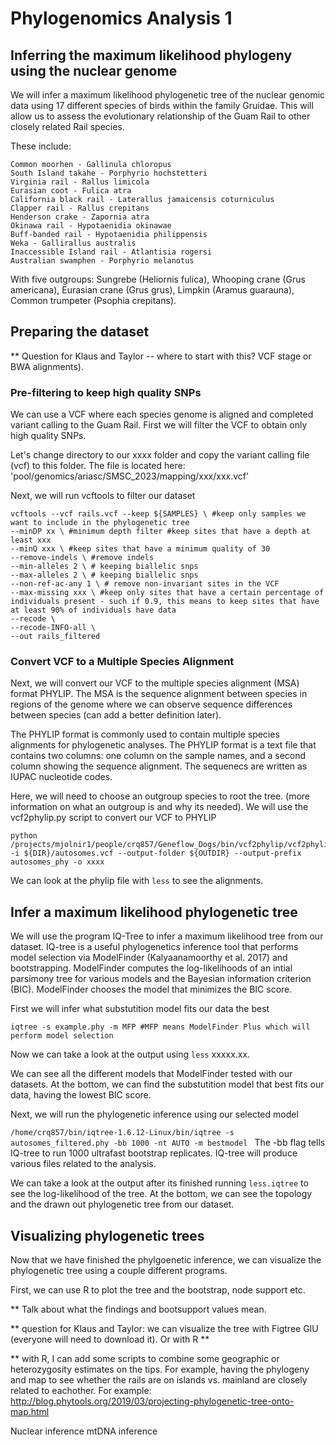 # Phylogenomics Analysis 1

## Inferring the maximum likelihood phylogeny using the nuclear genome
We will infer a maximum likelihood phylogenetic tree of the nuclear genomic data using 17 different species of birds within the family Gruidae. This will allow us to assess the evolutionary relationship of the Guam Rail to other closely related Rail species. 

These include: 

```
Common moorhen - Gallinula chloropus	
South Island takahe - Porphyrio hochstetteri 	
Virginia rail - Rallus limicola 	
Eurasian coot - Fulica atra	
California black rail - Laterallus jamaicensis coturniculus 	
Clapper rail - Rallus crepitans	
Henderson crake - Zapornia atra	
Okinawa rail - Hypotaenidia okinawae	
Buff-banded rail - Hypotaenidia philippensis
Weka - Gallirallus australis
Inaccessible Island rail - Atlantisia rogersi 
Australian swamphen - Porphyrio melanotus	
```
With five outgroups: Sungrebe (Heliornis fulica), Whooping crane (Grus americana), Eurasian crane (Grus grus), Limpkin (Aramus guarauna), Common trumpeter (Psophia crepitans). 

## Preparing the dataset 
** Question for Klaus and Taylor --  where to start with this? VCF stage or BWA alignments). 

### Pre-filtering to keep high quality SNPs
We can use a VCF where each species genome is aligned and completed variant calling to the Guam Rail. First we will filter the VCF to obtain only high quality SNPs.

Let's change directory to our xxxx folder and copy the variant calling file (vcf) to this folder. The file is located here: 'pool/genomics/ariasc/SMSC_2023/mapping/xxx/xxx.vcf'

Next, we will run vcftools to filter our dataset
```
vcftools --vcf rails.vcf --keep ${SAMPLES} \ #keep only samples we want to include in the phylogenetic tree
--minDP xx \ #minimum depth filter #keep sites that have a depth at least xxx
--minQ xxx \ #keep sites that have a minimum quality of 30
--remove-indels \ #remove indels
--min-alleles 2 \ # keeping biallelic snps
--max-alleles 2 \ # keeping biallelic snps
--non-ref-ac-any 1 \ # remove non-invariant sites in the VCF
--max-missing xxx \ #keep only sites that have a certain percentage of individuals present - such if 0.9, this means to keep sites that have at least 90% of individuals have data
--recode \
--recode-INFO-all \
--out rails_filtered
```

### Convert VCF to a Multiple Species Alignment
Next, we will convert our VCF to the multiple species alignment (MSA) format PHYLIP. The MSA is the sequence alignment between species in regions of the genome where we can observe sequence differences between species (can add a better definition later). 

The PHYLIP format is commonly used to contain multiple species alignments for phylogenetic analyses. The PHYLIP format is a text file that contains two columns: one column on the sample names, and a second column showing the sequence alignment. The sequenecs are written as IUPAC nucleotide codes.

Here, we will need to choose an outgroup species to root the tree. (more information on what an outgroup is and why its needed). We will use the vcf2phylip.py script to convert our VCF to PHYLIP
```
python /projects/mjolnir1/people/crq857/Geneflow_Dogs/bin/vcf2phylip/vcf2phylip.py -i ${DIR}/autosomes.vcf --output-folder ${OUTDIR} --output-prefix autosomes_phy -o xxxx
```
We can look at the phylip file with ```less``` to see the alignments. 

## Infer a maximum likelihood phylogenetic tree 

We will use the program IQ-Tree to infer a maximum likelihood tree from our dataset. IQ-tree is a useful phylogenetics inference tool that performs model selection via ModelFinder (Kalyaanamoorthy et al. 2017) and bootstrapping. ModelFinder computes the log-likelihoods of an intial parsimony tree for various models and the Bayesian information criterion (BIC). ModelFinder chooses the model that minimizes the BIC score. 

First we will infer what substutition model fits our data the best 

```
iqtree -s example.phy -m MFP #MFP means ModelFinder Plus which will perform model selection
```
Now we can take a look at the output using ```less``` xxxxx.xx.

We can see all the different models that ModelFinder tested with our datasets. At the bottom, we can find the substutition model that best fits our data, having the lowest BIC score. 

Next, we will run the phylogenetic inference using our selected model 

```/home/crq857/bin/iqtree-1.6.12-Linux/bin/iqtree -s autosomes_filtered.phy -bb 1000 -nt AUTO -m bestmodel ```
The -bb flag tells IQ-tree to run 1000 ultrafast bootstrap replicates. IQ-tree will produce various files related to the analysis. 

We can take a look at the output after its finished running ```less.iqtree``` to see the log-likelihood of the tree. At the bottom, we can see the topology and the drawn out phylogenetic tree from our dataset. 

## Visualizing phylogenetic trees 

Now that we have finished the phylgoenetic inference, we can visualize the phylogenetic tree using a couple different programs. 

First, we can use R to plot the tree and the bootstrap, node support etc. 

** Talk about what the findings and bootsupport values mean. 

** question for Klaus and Taylor: we can visualize the tree with Figtree GIU (everyone will need to download it). Or with R **

** with R, I can add some scripts to combine some geographic or heterozygosity estimates on the tips. For example, having the phylogeny and map to see  whether the rails are on islands vs. mainland are closely related to eachother. For example: http://blog.phytools.org/2019/03/projecting-phylogenetic-tree-onto-map.html






Nuclear inference
mtDNA inference 


